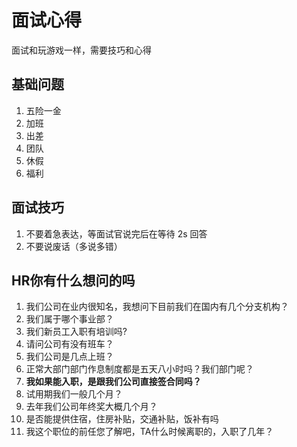 # 面试心得

面试和玩游戏一样，需要技巧和心得



## 基础问题

1. 五险一金
2. 加班
3. 出差
4. 团队
5. 休假
6. 福利



## 面试技巧

1. 不要着急表达，等面试官说完后在等待 2s 回答
2. 不要说废话（多说多错）



## HR你有什么想问的吗

1. 我们公司在业内很知名，我想问下目前我们在国内有几个分支机构？
2. 我们属于哪个事业部？
3. 我们新员工入职有培训吗?
4. 请问公司有没有班车？
5. 我们公司是几点上班？
6. 正常大部门部门作息制度都是五天八小时吗？我们部门呢？
7. **我如果能入职，是跟我们公司直接签合同吗？**
8. 试用期我们一般几个月？
9. 去年我们公司年终奖大概几个月？
10. 是否能提供住宿，住房补贴，交通补贴，饭补有吗
11. 我这个职位的前任您了解吧，TA什么时候离职的，入职了几年？
